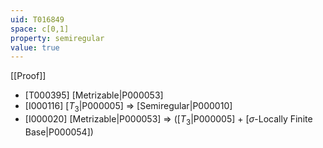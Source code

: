 ```yaml
---
uid: T016849
space: c[0,1]
property: semiregular
value: true
---
```

[[Proof]]

* [T000395] [Metrizable|P000053]
* [I000116] [$T_3$|P000005] => [Semiregular|P000010]
* [I000020] [Metrizable|P000053] => ([$T_3$|P000005] + [$\sigma$-Locally Finite Base|P000054])

